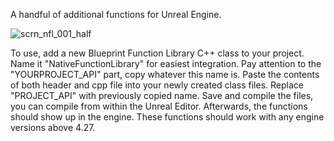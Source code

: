 A handful of additional functions for Unreal Engine.

![scrn_nfl_001_half](https://github.com/jawadato/native-function-library/assets/18325896/230a403d-9a7f-4642-a717-0b81f23315fc)

To use, add a new Blueprint Function Library C++ class to your project. Name it "NativeFunctionLibrary" for easiest integration. Pay attention to the "YOURPROJECT_API" part, copy whatever this name is. Paste the contents of both header and cpp file into your newly created class files. Replace "PROJECT_API" with previously copied name. Save and compile the files, you can compile from within the Unreal Editor. Afterwards, the functions should show up in the engine.
These functions should work with any engine versions above 4.27.

